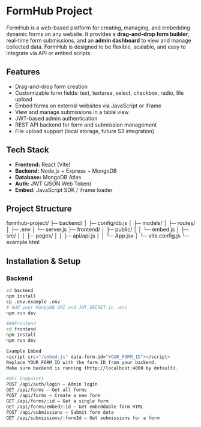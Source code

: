 # FormHub Project

FormHub is a web-based platform for creating, managing, and embedding dynamic forms on any website. It provides a **drag-and-drop form builder**, real-time form submissions, and an **admin dashboard** to view and manage collected data. FormHub is designed to be flexible, scalable, and easy to integrate via API or embed scripts.

## Features

- Drag-and-drop form creation
- Customizable form fields: text, textarea, select, checkbox, radio, file upload
- Embed forms on external websites via JavaScript or iframe
- View and manage submissions in a table view
- JWT-based admin authentication
- REST API backend for form and submission management
- File upload support (local storage, future S3 integration)

## Tech Stack

- **Frontend:** React (Vite)  
- **Backend:** Node.js + Express + MongoDB  
- **Database:** MongoDB Atlas  
- **Auth:** JWT (JSON Web Token)  
- **Embed:** JavaScript SDK / iframe loader

## Project Structure
formhub-project/
├─ backend/
│ ├─ config/db.js
│ ├─ models/
│ ├─ routes/
│ ├─ .env
│ └─ server.js
├─ frontend/
│ ├─ public/
│ │ └─ embed.js
│ ├─ src/
│ │ ├─ pages/
│ │ ├─ api/api.js
│ │ └─ App.jsx
│ └─ vite.config.js
└─ example.html


## Installation & Setup

### Backend

```bash
cd backend
npm install
cp .env.example .env
# Add your MongoDB URI and JWT_SECRET in .env
npm run dev

###Frontend
cd frontend
npm install
npm run dev

Example Embed
<script src="/embed.js" data-form-id="YOUR_FORM_ID"></script>
Replace YOUR_FORM_ID with the form ID from your backend.
Make sure backend is running (http://localhost:4000 by default).

#API Endpoints
POST /api/auth/login – Admin login
GET /api/forms – Get all forms
POST /api/forms – Create a new form
GET /api/forms/:id – Get a single form
GET /api/forms/embed/:id – Get embeddable form HTML
POST /api/submissions – Submit form data
GET /api/submissions/:formId – Get submissions for a form

